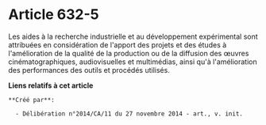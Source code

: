 # Article 632-5

Les aides à la recherche industrielle et au développement expérimental sont attribuées en considération de l'apport des
projets et des études à l'amélioration de la qualité de la production ou de la diffusion des œuvres cinématographiques,
audiovisuelles et multimédias, ainsi qu'à l'amélioration des performances des outils et procédés utilisés.

**Liens relatifs à cet article**

	**Créé par**:

	  - Délibération n°2014/CA/11 du 27 novembre 2014 - art., v. init.
